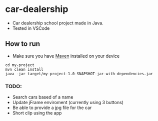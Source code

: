 # car-dealership
* Car dealership school project made in Java. 
* Tested in VSCode
## How to run
* Make sure you have [Maven](https://maven.apache.org/download.cgi) installed on your device
``` 
cd my-project
mvn clean install
java -jar target/my-project-1.0-SNAPSHOT-jar-with-dependencies.jar
```
### TODO:
* Search cars based of a name
* Update jFrame enviroment (currently using 3 buttons) 
* Be able to provide a jpg file for the car
* Short clip using the app